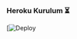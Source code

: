 ### Heroku Kurulum ⏳
[![Deploy](https://heroku.com/deploy?template=https://github.com/derdomucis/nicksizbot)
###
